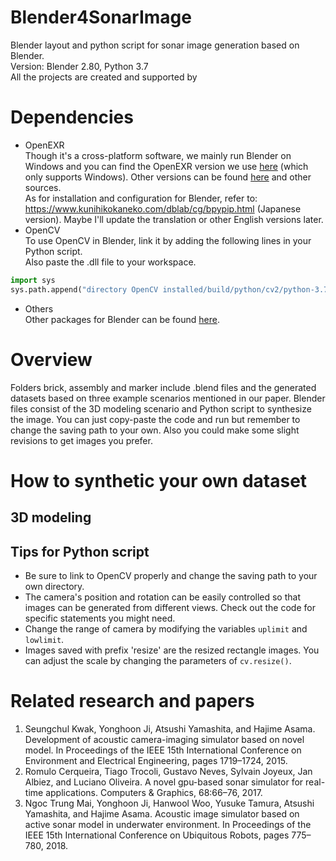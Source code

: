 # Blender4SonarImage
Blender layout and python script for sonar image generation based on Blender. <br>
Version: Blender 2.80, Python 3.7 <br>
All the projects are created and supported by 
# Dependencies
- OpenEXR <br>
Though it's a cross-platform software, we mainly run Blender on Windows and you can find the OpenEXR version we use [here](https://github.com/LIUDINGYU/Blender4SonarImage/blob/master/OpenEXR-1.3.2-cp37-cp37m-win_amd64.whl) (which only supports Windows). Other versions can be found [here](https://packages.ubuntu.com/search?keywords=openexr) and other sources.<br>
As for installation and configuration for Blender, refer to: https://www.kunihikokaneko.com/dblab/cg/bpypip.html (Japanese version). Maybe I'll update the translation or other English versions later.<br>
- OpenCV <br>
To use OpenCV in Blender, link it by adding the following lines in your Python script.<br>
Also paste the .dll file to your workspace.<br>
```python
import sys
sys.path.append("directory OpenCV installed/build/python/cv2/python-3.7/") 
```
- Others <br>
Other packages for Blender can be found [here](https://www.lfd.uci.edu/~gohlke/pythonlibs/#wxpython).
# Overview
Folders brick, assembly and marker include .blend files and the generated datasets based on three example scenarios mentioned in our paper. Blender files consist of the 3D modeling scenario and Python script to synthesize the image. You can just copy-paste the code and run but remember to change the saving path to your own. Also you could make some slight revisions to get images you prefer.
# How to synthetic your own dataset
## 3D modeling
## Tips for Python script
- Be sure to link to OpenCV properly and change the saving path to your own directory.
- The camera's position and rotation can be easily controlled so that images can be generated from different views. Check out the code for specific statements you might need.
- Change the range of camera by modifying the variables `uplimit` and `lowlimit`.
- Images saved with prefix 'resize' are the resized rectangle images. You can adjust the scale by changing the parameters of `cv.resize()`. 
# Related research and papers
1. Seungchul Kwak, Yonghoon Ji, Atsushi Yamashita, and Hajime Asama. Development of acoustic camera-imaging simulator based on novel model. In Proceedings of the IEEE 15th International Conference on Environment and Electrical Engineering, pages 1719–1724, 2015.
2. Romulo Cerqueira, Tiago Trocoli, Gustavo Neves, Sylvain Joyeux, Jan Albiez, and Luciano Oliveira. A novel gpu-based sonar simulator for real-time applications. Computers & Graphics, 68:66–76, 2017.
3. Ngoc Trung Mai, Yonghoon Ji, Hanwool Woo, Yusuke Tamura, Atsushi Yamashita, and Hajime Asama. Acoustic image simulator based on active sonar model in underwater environment. In Proceedings of the IEEE 15th International Conference on Ubiquitous Robots, pages 775–780, 2018.


